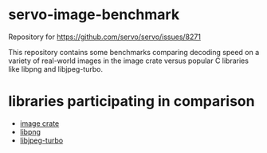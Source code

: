 # servo-image-benchmark
Repository for https://github.com/servo/servo/issues/8271

This repository contains some benchmarks comparing decoding speed on a variety of real-world images in the image crate versus popular C libraries like libpng and libjpeg-turbo.


# libraries participating in comparison

+ [image crate](https://crates.io/crates/image)
+ [libpng](http://www.libpng.org/pub/png/libpng.html)
+ [libjpeg-turbo](http://libjpeg-turbo.virtualgl.org/)

